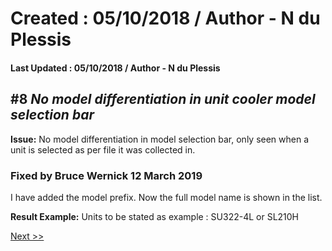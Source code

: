 # Created : 05/10/2018 / Author - N du Plessis
#### Last Updated : 05/10/2018 / Author - N du Plessis

##  #8 **_No model differentiation in unit cooler model selection bar_**

**Issue:** No model differentiation in model selection bar, only seen when a unit is selected as per file it was collected in.


### Fixed by Bruce Wernick 12 March 2019

I have added the model prefix. 
Now the full model name is shown in the list.



**Result Example:** Units to be stated as example : SU322-4L or SL210H


[Next >>](https://github.com/bru32/MetSelect-SNAG-List/blob/master/SNAG_9.md)
